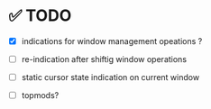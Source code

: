 # ✅ TODO

- [x] indications for window management opeations ?

- [ ] re-indication after shiftig window operations

- [ ] static cursor state indication on current window

- [ ] topmods?
